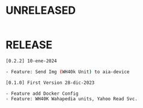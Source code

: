 # UNRELEASED

```bash
```

# RELEASE

```bash
[0.2.2] 10-ene-2024

- Feature: Send Img (WH40k Unit) to aia-device

[0.1.0] First Version 28-dic-2023

- Feature add Docker Config
- Feature: WH40K Wahapedia units, Yahoo Read Svc.
```
